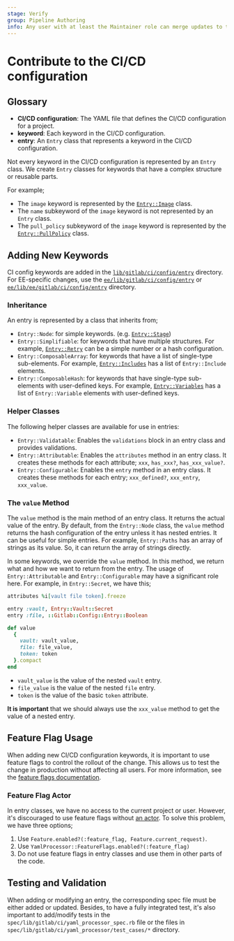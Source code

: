```yaml
---
stage: Verify
group: Pipeline Authoring
info: Any user with at least the Maintainer role can merge updates to this content. For details, see https://docs.gitlab.com/ee/development/development_processes.html#development-guidelines-review.
---
```


# Contribute to the CI/CD configuration

## Glossary

- **CI/CD configuration**: The YAML file that defines the CI/CD configuration for a project.
- **keyword**: Each keyword in the CI/CD configuration.
- **entry**: An `Entry` class that represents a keyword in the CI/CD configuration.

Not every keyword in the CI/CD configuration is represented by an `Entry` class.
We create `Entry` classes for keywords that have a complex structure or reusable parts.

For example;

- The `image` keyword is represented by the [`Entry::Image`](https://gitlab.com/gitlab-org/gitlab/-/blob/master/lib/gitlab/ci/config/entry/image.rb) class.
- The `name` subkeyword of the `image` keyword is not represented by an `Entry` class.
- The `pull_policy` subkeyword of the `image` keyword is represented by the [`Entry::PullPolicy`](https://gitlab.com/gitlab-org/gitlab/-/blob/master/lib/gitlab/ci/config/entry/pull_policy.rb) class.

## Adding New Keywords

CI config keywords are added in the [`lib/gitlab/ci/config/entry`](https://gitlab.com/gitlab-org/gitlab/-/tree/master/lib/gitlab/ci/config/entry) directory.
For EE-specific changes, use the [`ee/lib/gitlab/ci/config/entry`](https://gitlab.com/gitlab-org/gitlab/-/tree/master/ee/lib/gitlab/ci/config/entry)
or [`ee/lib/ee/gitlab/ci/config/entry`](https://gitlab.com/gitlab-org/gitlab/-/tree/master/ee/lib/ee/gitlab/ci/config/entry) directory.

### Inheritance

An entry is represented by a class that inherits from;

- `Entry::Node`: for simple keywords.
  (e.g. [`Entry::Stage`](https://gitlab.com/gitlab-org/gitlab/-/blob/master/lib/gitlab/ci/config/entry/stage.rb))
- `Entry::Simplifiable`: for keywords that have multiple structures.
  For example, [`Entry::Retry`](https://gitlab.com/gitlab-org/gitlab/-/blob/master/lib/gitlab/ci/config/entry/retry.rb) can be a simple number or a hash configuration.
- `Entry::ComposableArray`: for keywords that have a list of single-type sub-elements.
  For example, [`Entry::Includes`](https://gitlab.com/gitlab-org/gitlab/-/blob/master/lib/gitlab/ci/config/entry/includes.rb) has a list of `Entry::Include` elements.
- `Entry::ComposableHash`: for keywords that have single-type sub-elements with user-defined keys.
  For example, [`Entry::Variables`](https://gitlab.com/gitlab-org/gitlab/-/blob/master/lib/gitlab/ci/config/entry/variables.rb) has a list of `Entry::Variable` elements with user-defined keys.

### Helper Classes

The following helper classes are available for use in entries:

- `Entry::Validatable`: Enables the `validations` block in an entry class and provides validations.
- `Entry::Attributable`: Enables the `attributes` method in an entry class. It creates these methods for each attribute; `xxx`, `has_xxx?`, `has_xxx_value?`.
- `Entry::Configurable`: Enables the `entry` method in an entry class. It creates these methods for each entry; `xxx_defined?`, `xxx_entry`, `xxx_value`.

### The `value` Method

The `value` method is the main method of an entry class. It returns the actual value of the entry.
By default, from the `Entry::Node` class, the `value` method returns the hash configuration of the entry unless it has nested entries.
It can be useful for simple entries. For example, `Entry::Paths` has an array of strings as its value. So, it can return the array of strings directly.

In some keywords, we override the `value` method. In this method, we return what and how we want to return from the entry.
The usage of `Entry::Attributable` and `Entry::Configurable` may have a significant role here. For example,
in `Entry::Secret`, we have this;

```ruby
attributes %i[vault file token].freeze

entry :vault, Entry::Vault::Secret
entry :file, ::Gitlab::Config::Entry::Boolean

def value
  {
    vault: vault_value,
    file: file_value,
    token: token
  }.compact
end
```

- `vault_value` is the value of the nested `vault` entry.
- `file_value` is the value of the nested `file` entry.
- `token` is the value of the basic `token` attribute.

**It is important** that we should always use the `xxx_value` method to get the value of a nested entry.

## Feature Flag Usage

When adding new CI/CD configuration keywords, it is important to use feature flags to control the rollout of the change.
This allows us to test the change in production without affecting all users. For more information, see the [feature flags documentation](../feature_flags/index.md).

### Feature Flag Actor

In entry classes, we have no access to the current project or user. However, it's discouraged to use feature flags without [an actor](../feature_flags/index.md#feature-actors).
To solve this problem, we have three options;

1. Use `Feature.enabled?(:feature_flag, Feature.current_request)`.
1. Use `YamlProcessor::FeatureFlags.enabled?(:feature_flag)`
1. Do not use feature flags in entry classes and use them in other parts of the code.

## Testing and Validation

When adding or modifying an entry, the corresponding spec file must be either added or updated.
Besides, to have a fully integrated test, it's also important to add/modify tests in the `spec/lib/gitlab/ci/yaml_processor_spec.rb` file or
the files in `spec/lib/gitlab/ci/yaml_processor/test_cases/*` directory.
